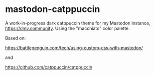 # mastodon-catppuccin
A work-in-progress dark catppuccin theme for my Mastodon instance, https://dmv.community. Using the "macchiato" color palette.

Based on:

https://battlepenguin.com/tech/using-custom-css-with-mastodon/

and

https://github.com/catppuccin/catppuccin
